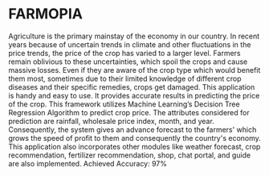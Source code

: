 # FARMOPIA
Agriculture is the primary mainstay of the economy in our country. In recent years because of 
uncertain trends in climate and other fluctuations in the price trends, the price of the crop has 
varied to a larger level. Farmers remain oblivious to these uncertainties, which spoil the crops 
and cause massive losses. Even if they are aware of the crop type which would benefit them most, 
sometimes due to their limited knowledge of different crop diseases and their specific remedies, crops get 
damaged. This application is handy and easy to use. It provides accurate results in predicting the price 
of the crop. This framework utilizes Machine Learning’s Decision Tree Regression Algorithm 
to predict crop price. The attributes considered for prediction are rainfall, wholesale price index, 
month, and year. Consequently, the system gives an advance forecast to the farmers' which 
grows the speed of profit to them and consequently the country's economy. This application also 
incorporates other modules like weather forecast, crop recommendation, fertilizer 
recommendation, shop, chat portal, and guide are also implemented.
    Achieved Accuracy: 97%

